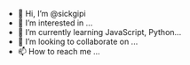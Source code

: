 - 👋 Hi, I’m @sickgipi
- 👀 I’m interested in ...
- 🌱 I’m currently learning JavaScript, Python...
- 💞️ I’m looking to collaborate on ...
- 📫 How to reach me ...

<!---
sickgipi/sickgipi is a ✨ special ✨ repository because its `README.md` (this file) appears on your GitHub profile.
You can click the Preview link to take a look at your changes.
--->
